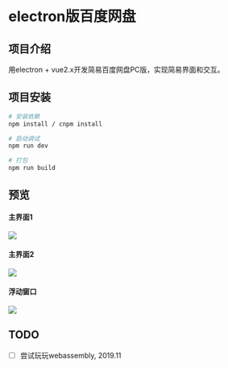 # electron版百度网盘

## 项目介绍
用electron + vue2.x开发简易百度网盘PC版，实现简易界面和交互。

## 项目安装

``` bash
# 安装依赖
npm install / cnpm install

# 启动调试
npm run dev

# 打包
npm run build
```
## 预览

#### 主界面1
![](./assets/pan.gif)

#### 主界面2
![](./assets/pan.demo2.gif)

#### 浮动窗口
![](./assets/pan.demo3.gif)

## TODO
 - [ ] 尝试玩玩webassembly, 2019.11

